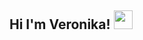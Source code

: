 ## Hi I'm Veronika! <img src="https://raw.githubusercontent.com/aemmadi/aemmadi/master/wave.gif" width="30">

<!--[![Gmail Badge](https://img.shields.io/badge/-Veronika.Ishchuk@freenet.ag-c14438?style=flat-square&logo=Gmail&logoColor=white&link=Veronika.Ishchuk@freenet.ag)](Veronika.Ishchuk@freenet.ag)

**VeronikaIshchuk/VeronikaIshchuk** is a ✨ _special_ ✨ repository because its `README.md` (this file) appears on your GitHub profile.

Here are some ideas to get you started:

- 🔭 I’m currently working on ...
- 🌱 I’m currently learning ...
- 👯 I’m looking to collaborate on ...
- 🤔 I’m looking for help with ...
- 💬 Ask me about ...
- 📫 How to reach me: ...
- 😄 Pronouns: ...
- ⚡ Fun fact: ...
-->
